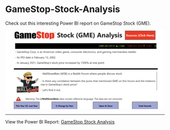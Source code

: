 # GameStop-Stock-Analysis
Check out this interesting Power BI report on GameStop Stock (GME).

![GameStop Image](https://github.com/HannahWorld/GameStop-Stock-Analysis/blob/main/GameStop%20Analysis%20-%20Image.png)

---

View the Power BI Report: [GameStop Stock Analysis](https://app.powerbi.com/view?r=eyJrIjoiMzM4ZThlYWUtN2QwZC00Zjg4LWJkN2UtNjg1YTJmODYyOTk3IiwidCI6ImFmN2JlMmJhLTU1OGEtNDlhMC1hYTQ2LWYxNzM0ZDJlN2UyNCJ9&embedImagePlaceholder=true)
